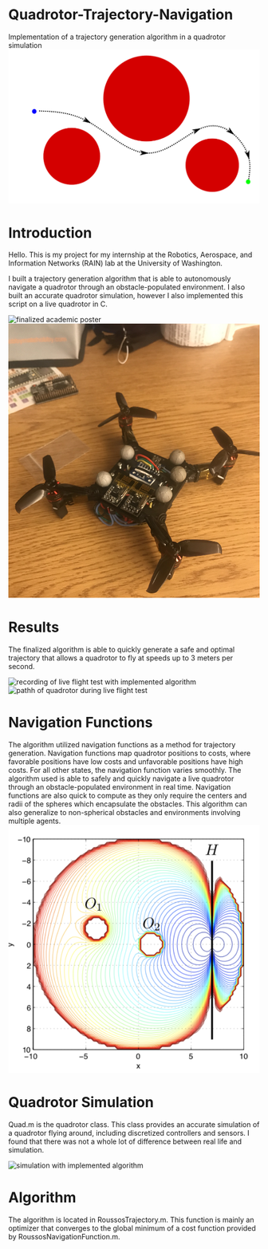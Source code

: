 # Quadrotor-Trajectory-Navigation
Implementation of a trajectory generation algorithm in a quadrotor simulation
![trajectory generation](./media/path.png)

# Introduction
Hello. This is my project for my internship at the Robotics, Aerospace, and Information Networks (RAIN) lab at the University of Washington. 

I built a trajectory generation algorithm that is able to autonomously navigate a quadrotor through an obstacle-populated environment. I also built an accurate quadrotor simulation, however I also implemented this script on a live quadrotor in C. 

![finalized academic poster](./media/academic_poster.png)
![quadrotor used](./media/quad.png)

# Results
The finalized algorithm is able to quickly generate a safe and optimal trajectory that allows a quadrotor to fly at speeds up to 3 meters per second.

![recording of live flight test with implemented algorithm](./media/live_flight_test.gif)
![pathh of quadrotor during live flight test](./media/flight_test_photo.png)


# Navigation Functions
The algorithm utilized navigation functions as a method for trajectory generation. Navigation functions map quadrotor positions to costs, where favorable positions have low costs and unfavorable positions have high costs. For all other states, the navigation function varies smoothly. The algorithm used is able to safely and quickly navigate a live quadrotor through an obstacle-populated environment in real time. Navigation functions are also quick to compute as they only require the centers and radii of the spheres which encapsulate the obstacles. This algorithm can also generalize to non-spherical obstacles and environments involving multiple agents. 
![contour plot of cost function](./media/cost_function_paper.png)

# Quadrotor Simulation
Quad.m is the quadrotor class. This class provides an accurate simulation of a quadrotor flying around, including discretized controllers and sensors. I found that there was not a whole lot of difference between real life and simulation.

![simulation with implemented algorithm](./media/flight_test.gif)

# Algorithm
The algorithm is located in RoussosTrajectory.m. This function is mainly an optimizer that converges to the global minimum of a cost function provided by RoussosNavigationFunction.m. 